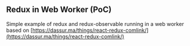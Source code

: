 ## Redux in Web Worker (PoC)

Simple example of redux and redux-observable running in a web worker based on [https://dassur.ma/things/react-redux-comlink/](https://dassur.ma/things/react-redux-comlink/)
